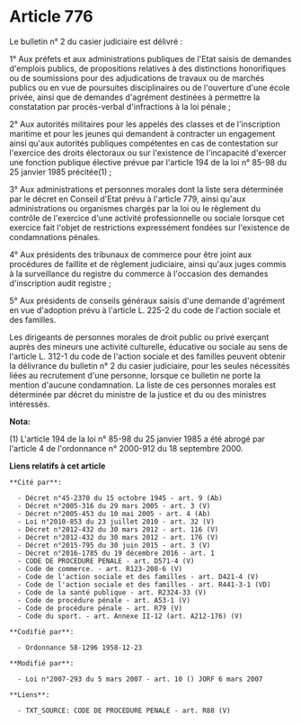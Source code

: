 # Article 776

Le bulletin n° 2 du casier judiciaire est délivré :

1° Aux préfets et aux administrations publiques de l'Etat saisis de demandes d'emplois publics, de propositions relatives à
des distinctions honorifiques ou de soumissions pour des adjudications de travaux ou de marchés publics ou en vue de
poursuites disciplinaires ou de l'ouverture d'une école privée, ainsi que de demandes d'agrément destinées à permettre la
constatation par procès-verbal d'infractions à la loi pénale ;

2° Aux autorités militaires pour les appelés des classes et de l'inscription maritime et pour les jeunes qui demandent à
contracter un engagement ainsi qu'aux autorités publiques compétentes en cas de contestation sur l'exercice des droits
électoraux ou sur l'existence de l'incapacité d'exercer une fonction publique élective prévue par l'article 194 de la loi n°
85-98 du 25 janvier 1985 précitée(1) ;

3° Aux administrations et personnes morales dont la liste sera déterminée par le décret en Conseil d'Etat prévu à l'article
779, ainsi qu'aux administrations ou organismes chargés par la loi ou le règlement du contrôle de l'exercice d'une activité
professionnelle ou sociale lorsque cet exercice fait l'objet de restrictions expressément fondées sur l'existence de
condamnations pénales.

4° Aux présidents des tribunaux de commerce pour être joint aux procédures de faillite et de règlement judiciaire, ainsi
qu'aux juges commis à la surveillance du registre du commerce à l'occasion des demandes d'inscription audit registre ;

5° Aux présidents de conseils généraux saisis d'une demande d'agrément en vue d'adoption prévu à l'article L. 225-2 du code
de l'action sociale et des familles.

Les dirigeants de personnes morales de droit public ou privé exerçant auprès des mineurs une activité culturelle, éducative
ou sociale au sens de l'article L. 312-1 du code de l'action sociale et des familles peuvent obtenir la délivrance du
bulletin n° 2 du casier judiciaire, pour les seules nécessités liées au recrutement d'une personne, lorsque ce bulletin ne
porte la mention d'aucune condamnation. La liste de ces personnes morales est déterminée par décret du ministre de la justice
et du ou des ministres intéressés.

**Nota:**

(1) L'article 194 de la loi n° 85-98 du 25 janvier 1985 a été abrogé par l'article 4 de l'ordonnance n° 2000-912 du 18
septembre 2000.

**Liens relatifs à cet article**

	**Cité par**:

	  - Décret n°45-2370 du 15 octobre 1945 - art. 9 (Ab)
	  - Décret n°2005-316 du 29 mars 2005 - art. 3 (V)
	  - Décret n°2005-453 du 10 mai 2005 - art. 4 (Ab)
	  - Loi n°2010-853 du 23 juillet 2010 - art. 32 (V)
	  - Décret n°2012-432 du 30 mars 2012 - art. 116 (V)
	  - Décret n°2012-432 du 30 mars 2012 - art. 176 (V)
	  - Décret n°2015-795 du 30 juin 2015 - art. 3 (V)
	  - Décret n°2016-1785 du 19 décembre 2016 - art. 1
	  - CODE DE PROCEDURE PENALE - art. D571-4 (V)
	  - Code de commerce. - art. R123-208-6 (V)
	  - Code de l'action sociale et des familles - art. D421-4 (V)
	  - Code de l'action sociale et des familles - art. R441-3-1 (VD)
	  - Code de la santé publique - art. R2324-33 (V)
	  - Code de procédure pénale - art. A53-1 (V)
	  - Code de procédure pénale - art. R79 (V)
	  - Code du sport. - art. Annexe II-12 (art. A212-176) (V)

	**Codifié par**:

	  - Ordonnance 58-1296 1958-12-23

	**Modifié par**:

	  - Loi n°2007-293 du 5 mars 2007 - art. 10 () JORF 6 mars 2007

	**Liens**:

	  - TXT_SOURCE: CODE DE PROCEDURE PENALE - art. R88 (V)
